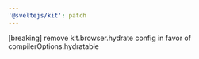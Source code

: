 ```yaml
---
'@sveltejs/kit': patch
---
```


[breaking] remove kit.browser.hydrate config in favor of compilerOptions.hydratable
